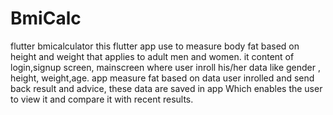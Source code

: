 # BmiCalc
flutter bmicalculator
this flutter app use to measure body fat based on height and weight that applies to adult men and women.
it content of login,signup screen,
mainscreen where user inroll his/her data like gender , height, weight,age.
app measure fat based on data user inrolled and send back result and advice,
these data are saved in app Which enables the user to view it and compare it with recent results.
